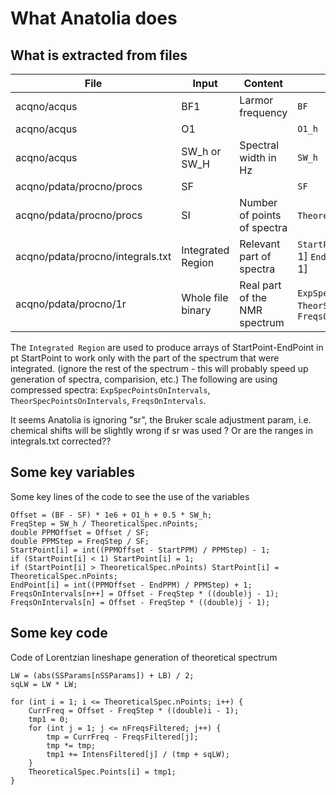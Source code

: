# What Anatolia does


## What is extracted from files

|File|Input|Content|variable|
|-|-|-|-|
|acqno/acqus| BF1 |Larmor frequency|`BF`|
|acqno/acqus| O1 |  |`O1_h`|
|acqno/acqus| SW_h or SW_H| Spectral width in Hz|`SW_h`|
|acqno/pdata/procno/procs| SF ||`SF`|
|acqno/pdata/procno/procs| SI |Number of points of spectra|`TheoreticalSpec`.`nPoints`|
|acqno/pdata/procno/integrals.txt| Integrated Region|Relevant part of spectra  | `StartPoint`[0 .. `nIntervals` - 1]  `EndPoint`[0 .. `nIntervals` - 1]|
|acqno/pdata/procno/1r|Whole file binary |Real part of the NMR spectrum |`ExpSpecPointsOnIntervals`, `TheorSpecPointsOnIntervals`, `FreqsOnIntervals`|
 
The `Integrated Region` are used to produce arrays of StartPoint-EndPoint in pt StartPoint to work only with the part of the spectrum that were integrated. (ignore the rest of the spectrum - this will probably speed up generation of spectra, comparision, etc.) The following are using compressed spectra: `ExpSpecPointsOnIntervals`, `TheorSpecPointsOnIntervals`, `FreqsOnIntervals`.

It seems Anatolia is ignoring "sr", the Bruker scale adjustment param, i.e. chemical shifts will be slightly wrong if sr was used ? Or are the ranges in integrals.txt corrected??

## Some key variables

Some key lines of the code to see the use of the variables
```
Offset = (BF - SF) * 1e6 + O1_h + 0.5 * SW_h;
FreqStep = SW_h / TheoreticalSpec.nPoints;
double PPMOffset = Offset / SF;
double PPMStep = FreqStep / SF;
StartPoint[i] = int((PPMOffset - StartPPM) / PPMStep) - 1;
if (StartPoint[i] < 1) StartPoint[i] = 1;
if (StartPoint[i] > TheoreticalSpec.nPoints) StartPoint[i] = TheoreticalSpec.nPoints;
EndPoint[i] = int((PPMOffset - EndPPM) / PPMStep) + 1;
FreqsOnIntervals[n++] = Offset - FreqStep * ((double)j - 1);
FreqsOnIntervals[n] = Offset - FreqStep * ((double)j - 1);
```

## Some key code

Code of Lorentzian lineshape generation of theoretical spectrum
```
LW = (abs(SSParams[nSSParams]) + LB) / 2;
sqLW = LW * LW;

for (int i = 1; i <= TheoreticalSpec.nPoints; i++) {
	CurrFreq = Offset - FreqStep * ((double)i - 1);
	tmp1 = 0;
	for (int j = 1; j <= nFreqsFiltered; j++) {
		tmp = CurrFreq - FreqsFiltered[j]; 
		tmp *= tmp;
		tmp1 += IntensFiltered[j] / (tmp + sqLW);
	}
	TheoreticalSpec.Points[i] = tmp1;
}
```
